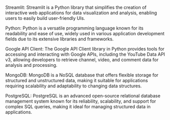 Streamlit: Streamlit is a Python library that simplifies the creation of interactive web applications for data visualization and analysis, enabling users to easily build user-friendly UIs.

Python: Python is a versatile programming language known for its readability and ease of use, widely used in various application development fields due to its extensive libraries and frameworks.

Google API Client: The Google API Client library in Python provides tools for accessing and interacting with Google APIs, including the YouTube Data API v3, allowing developers to retrieve channel, video, and comment data for analysis and processing.

MongoDB: MongoDB is a NoSQL database that offers flexible storage for structured and unstructured data, making it suitable for applications requiring scalability and adaptability to changing data structures.

PostgreSQL: PostgreSQL is an advanced open-source relational database management system known for its reliability, scalability, and support for complex SQL queries, making it ideal for managing structured data in applications.
